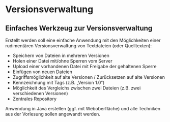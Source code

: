 # Versionsverwaltung
## Einfaches Werkzeug zur Versionsverwaltung


Erstellt werden soll eine einfache Anwendung mit den Möglichkeiten einer rudimentären Versionsverwaltung von Textdateien (oder Quelltexten):
- Speichern von Dateien in mehreren Versionen
- Holen einer Datei mit/ohne Sperren vom Server
- Upload einer vorhandenen Datei mit Freigabe der gehaltenen Sperre
- Einfügen von neuen Dateien
- Zugriffsmöglichkeit auf alte Versionen / Zurücksetzen auf alte Versionen
- Kennzeichnung mit Tags (z.B. „Version 1.0“)
- Möglichkeit des Vergleichs zwischen zwei Dateien (z.B. zwei verschiedenen Versionen)
- Zentrales Repository

Anwendung in Java erstellen (ggf. mit Weboberfläche) und alle Techniken aus der Vorlesung sollen angewandt werden.
